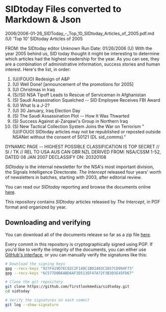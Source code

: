 # SIDtoday Files converted to Markdown & Json

2006/2006-01-26_SIDToday_-_Top_10_SIDtoday_Articles_of_2005.pdf.md
(U) 'Top 10' SIDtoday Articles of 2005

FROM: the SIDtoday editor
Unknown
Run Date: 01/26/2006
(U) With the year 2005 behind us, SID today thought it might be interesting to determine which articles had the highest readership for the year. As you can see, they are a combination of administrative information, success stories and human interest. Here's the list, in order:

1. (U//FOUO) Redesign of A\&P
2. (U) Well Done! [announcement of the promotions for 2005]
3. (U) Christmas in Iraq
4. (S//SI) NSA Tipoff Leads to Rescue of Serviceman in Afghanistan
5. (S) Saudi Assassination Squelched -- SID Employee Receives FBI Award
6. (U) What Is a J-2?
7. (U) 30 January, Iraq Election Day
8. (S) The Saudi Assassination Plot -- How It Was Thwarted
9. (S) Success Against al-Zarqawi's Group in Northern Iraq
10. (S) New Tactical Collection System Joins the War on Terrorism
"(U//FOUO) SIDtoday articles may not be republished or reposted outside NSANet without the consent of S0121 (DL sid_comms)."

DYNAMIC PAGE -- HIGHEST POSSIBLE CLASSIFICATION IS TOP SECRET // SI / TK // REL TO USA AUS CAN GBR NZL DERIVED FROM: NSA/CSSM 1-52, DATED 08 JAN 2007 DECLASSIFY ON: 20320108

_SIDtoday_ is the internal newsletter for the NSA's most important division, the Signals Intelligence Directorate. _The Intercept_ released four years' worth of newsletters in batches, starting with 2003, after editorial review.

You can read our _SIDtoday_ reporting and browse the documents online [here](https://theintercept.com/snowden-sidtoday).

This repository contains _SIDtoday_ articles released by _The Intercept_, in PDF format and organized by year.

## Downloading and verifying

You can download all of the documents release so far as a zip file [here](https://github.com/firstlookmedia/sidtoday/archive/master.zip).

Every commit in this repository is cryptographically signed using PGP. If you'd like to verify the integrity of the documents, you can either use [GitHub's interface](https://github.com/blog/2144-gpg-signature-verification), or you can manually verify the signatures like this:

```sh
# Download the signing keys
gpg --recv-keys "927F419D7EC82C2F149C1BD1403C2657CD994F73"
gpg --recv-keys "6C577D0B6ABD6AF3D513EF47A72F3B3D3E45FD67"

# Clone the git repository
git clone https://github.com/firstlookmedia/sidtoday.git
cd sidtoday

# Verify the signatures on each commit
git log --show-signature
```
